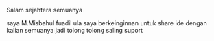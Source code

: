Salam sejahtera semuanya 

saya M.Misbahul fuadil ula 
saya berkeinginnan untuk share ide dengan kalian semuanya
jadi tolong tolong saling suport
<!---
Leeeyonh/Leeeyonh is a ✨ special ✨ repository because its `README.md` (this file) appears on your GitHub profile.
You can click the Preview link to take a look at your changes.
--->
